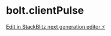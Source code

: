 # bolt.clientPulse

[Edit in StackBlitz next generation editor ⚡️](https://stackblitz.com/~/github.com/pauloivoalves/bolt.clientPulse)